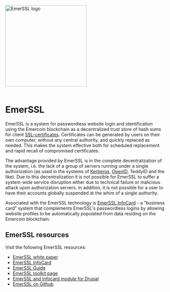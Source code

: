 <div style="boxOverflow">
  <img src="/images/EmerSSL_logo.png" alt="EmerSSL logo" width="256">
</div>
<br>

# EmerSSL

EmerSSL is a system for passwordless website login and identification
using the Emercoin blockchain as a decentralized
trust store of hash sums for client
<a target="_blank" rel="nofollow" href="https://en.wikipedia.org/wiki/SSL_Certificates">SSL-certificates</a>. Certificates can be generated by users on their own computer, without
any central authority, and quickly replaced as needed. This makes the
system effective both for scheduled replacement and rapid recall of
compromised certificates.

The advantage provided by EmerSSL is in the complete decentralization of
the system, i.e. the lack of a group of servers running under a single
authorization (as used in the systems of
<a target="_blank" rel="nofollow" href="https://en.wikipedia.org/wiki/Kerberos_(protocol)">Kerberos</a>,
<a target="_blank" rel="nofollow" href="https://en.wikipedia.org/wiki/OpenID">OpenID</a>, TeddyID and the like). Due to this decentralization it is not possible for EmerSSL to suffer a
system-wide service disruption either due to technical failure or
malicious attack upon authorization servers. In addition, it is not
possible for a user to have their accounts globally suspended at the
whim of a single authority.

Associated with the EmerSSL technology is [EmerSSL InfoCard](/en/blockchain-services/emerssl/emerssl-infocard.md) - a "business card" system that
complements EmerSSL's passwordless logins by allowing website profiles to
be automatically populated from data residing on the Emercoin
blockchain.

EmerSSL resources
----------------

Visit the following EmerSSL resources:

-   <a target="_blank" href="https://emercoin.com/files/uploads/docs/EMCSSL.pdf">EmerSSL white paper</a>
-   [EmerSSL InfoCard](/en/blockchain-services/emerssl/emerssl-infocard.md)
-   [EmerSSL Guide](/en/blockchain-services/emerssl/emerssl-guide.md)
-   <a target="_blank" rel="nofollow" href="https://pool.emercoin.com/emcssl/">EmerSSL toolkit page</a>
-   <a target="_blank" rel="nofollow" href="https://www.drupal.org/project/emc_ssl">EmerSSL and Infocard module for Drupal</a>
-   <a target="_blank" rel="nofollow" href="https://github.com/emercoin/emcssl">EmerSSL on Github</a>

